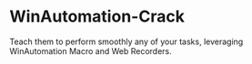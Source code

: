 # WinAutomation-Crack
Teach them to perform smoothly any of your tasks, leveraging WinAutomation Macro and Web Recorders.
